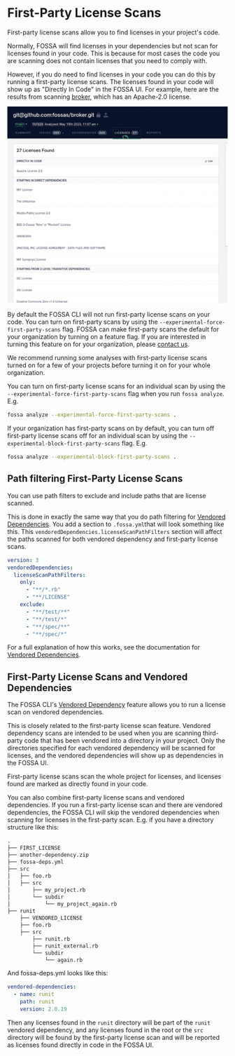 # First-Party License Scans

First-party license scans allow you to find licenses in your project's code.

Normally, FOSSA will find licenses in your dependencies but not scan for licenses found in your code. This is because for most cases the code you are scanning does not contain licenses that you need to comply with.

However, if you do need to find licenses in your code you can do this by running a first-party license scans. The licenses found in your code will show up as "Directly In Code" in the FOSSA UI. For example, here are the results from scanning [broker](https://github.com/fossas/broker), which has an Apache-2.0 license.

![](../assets/first-party-scan.png)

By default the FOSSA CLI will not run first-party license scans on your code. You can turn on first-party scans by using the `--experimental-force-first-party-scans` flag. FOSSA can make first-party scans the default for your organization by turning on a feature flag. If you are interested in turning this feature on for your organization, please [contact us](https://support.fossa.com).

We recommend running some analyses with first-party license scans turned on for a few of your projects before turning it on for your whole organization.

You can turn on first-party license scans for an individual scan by using the `--experimental-force-first-party-scans` flag when you run `fossa analyze`. E.g.

```bash
fossa analyze --experimental-force-first-party-scans .
```

If your organization has first-party scans on by default, you can turn off first-party license scans off for an individual scan by using the `--experimental-block-first-party-scans` flag. E.g.

```bash
fossa analyze --experimental-block-first-party-scans .
```

## Path filtering First-Party License Scans

You can use path filters to exclude and include paths that are license scanned.

This is done in exactly the same way that you do path filtering for [Vendored Dependencies](./vendored-dependencies.md#path-filtering). You add a section to `.fossa.yml`that will look something like this. This `vendoredDependencies.licenseScanPathFilters` section will affect the paths scanned for both vendored dependency and first-party license scans.

```yaml
version: 3
vendoredDependencies:
  licenseScanPathFilters:
    only:
      - "**/*.rb"
      - "**/LICENSE"
    exclude:
      - "**/test/**"
      - "**/test/*"
      - "**/spec/**"
      - "**/spec/*"
```

For a full explanation of how this works, see the documentation for [Vendored Dependencies](./vendored-dependencies.md#path-filtering).

## First-Party License Scans and Vendored Dependencies

The FOSSA CLI's [Vendored Dependency](./vendored-dependencies.md) feature allows you to run a license scan on vendored dependencies.

This is closely related to the first-party license scan feature. Vendored dependency scans are intended to be used when you are scanning third-party code that has been vendored into a directory in your project. Only the directories specified for each vendored dependency will be scanned for licenses, and the vendored dependencies will show up as dependencies in the FOSSA UI.

First-party license scans scan the whole project for licenses, and licenses found are marked as directly found in your code.

You can also combine first-party license scans and vendored dependencies. If you run a first-party license scan and there are vendored dependencies, the FOSSA CLI will skip the vendored dependencies when scanning for licenses in the first-party scan. E.g. if you have a directory structure like this:

```
.
├── FIRST_LICENSE
├── another-dependency.zip
├── fossa-deps.yml
├── src
│   ├── foo.rb
│   ├── src
│       ├── my_project.rb
│       └── subdir
│           └── my_project_again.rb
├── runit
    ├── VENDORED_LICENSE
    ├── foo.rb
    ├── src
        ├── runit.rb
        ├── runit_external.rb
        └── subdir
            └── again.rb
```

And fossa-deps.yml looks like this:

```yaml
vendored-dependencies:
  - name: runit
    path: runit
    version: 2.0.19
```

Then any licenses found in the `runit` directory will be part of the `runit` vendored dependency, and any licenses found in the root or the `src` directory will be found by the first-party license scan and will be reported as licenses found directly in code in the FOSSA UI.
